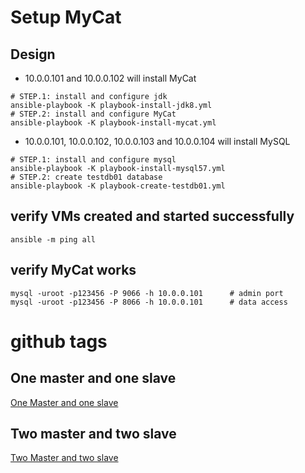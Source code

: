 # Setup MyCat

## Design
- 10.0.0.101 and 10.0.0.102 will install MyCat
```
# STEP.1: install and configure jdk
ansible-playbook -K playbook-install-jdk8.yml
# STEP.2: install and configure MyCat
ansible-playbook -K playbook-install-mycat.yml
```
- 10.0.0.101, 10.0.0.102, 10.0.0.103 and 10.0.0.104 will install MySQL
```
# STEP.1: install and configure mysql
ansible-playbook -K playbook-install-mysql57.yml
# STEP.2: create testdb01 database
ansible-playbook -K playbook-create-testdb01.yml
```

## verify VMs created and started successfully
```
ansible -m ping all
```

## verify MyCat works
```
mysql -uroot -p123456 -P 9066 -h 10.0.0.101      # admin port
mysql -uroot -p123456 -P 8066 -h 10.0.0.101      # data access
```

# github tags
## One master and one slave
[One Master and one slave](https://github.com/zpc888/subliming/releases/tag/MILESTONE-1-Master-1-Slave)

## Two master and two slave
[Two Master and two slave](https://github.com/zpc888/subliming/releases/tag/MILESTONE-2-Master-2-Slave)

